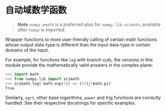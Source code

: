 # 自动域数学函数

> **Note**
> ``numpy.emath`` is a preferred alias for ``numpy.lib.scimath``, available after ``numpy`` is imported.

Wrapper functions to more user-friendly calling of certain math functions whose output data-type is different than the input data-type in certain domains of the input.

For example, for functions like ``log`` with branch cuts, the versions in this module provide the mathematically valid answers in the complex plane:

```python
>>> import math
>>> from numpy.lib import scimath
>>> scimath.log(-math.exp(1)) == (1+1j*math.pi)
True
```

Similarly, ``sqrt``, other base logarithms, ``power`` and trig functions are correctly handled. See their respective docstrings for specific examples.